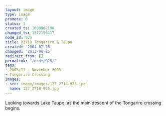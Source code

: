 ```yaml
---
layout: image
type: image
promote: 0
status: 1
created_ts: 1090862106
changed_ts: 1372159417
node_id: 925
title: 02718 Tongariro & Taupo
created: '2004-07-26'
changed: '2013-06-25'
redirect_from: []
permalink: "/node/925/"
tags:
- 2003/11 - November 2003
- Tongariro Crossing
images:
- src: image/images/127_2718-925.jpg
  name: 127_2718-925.jpg
---
```

Looking towards Lake Taupo, as the main descent of the Tongariro crossing begins.
